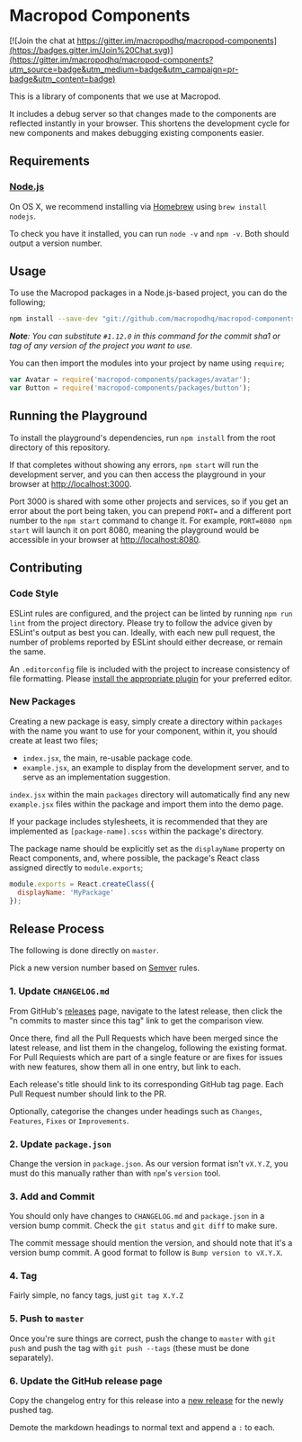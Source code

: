 # Macropod Components

[![Join the chat at https://gitter.im/macropodhq/macropod-components](https://badges.gitter.im/Join%20Chat.svg)](https://gitter.im/macropodhq/macropod-components?utm_source=badge&utm_medium=badge&utm_campaign=pr-badge&utm_content=badge)

This is a library of components that we use at Macropod.

It includes a debug server so that changes made to the components are reflected instantly in your browser. This shortens the development cycle for new components and makes debugging existing components easier.

## Requirements

### [Node.js](http://nodejs.org/download/)

On OS X, we recommend installing via [Homebrew](https://brew.sh) using `brew install nodejs`.

To check you have it installed, you can run `node -v` and `npm -v`. Both should output a version number.

## Usage

To use the Macropod packages in a Node.js-based project, you can do the following;

```sh
npm install --save-dev "git://github.com/macropodhq/macropod-components.git#1.12.0"
```

_**Note**: You can substitute `#1.12.0` in this command for the commit sha1 or tag of any version of the project you want to use._

You can then import the modules into your project by name using `require`;

```javascript
var Avatar = require('macropod-components/packages/avatar');
var Button = require('macropod-components/packages/button');
```

## Running the Playground

To install the playground's dependencies, run `npm install` from the root directory of this repository.

If that completes without showing any errors, `npm start` will run the development server, and you can then access the playground in your browser at <http://localhost:3000>.

Port 3000 is shared with some other projects and services, so if you get an error about the port being taken, you can prepend `PORT=` and a different port number to the `npm start` command to change it. For example, `PORT=8080 npm start` will launch it on port 8080, meaning the playground would be accessible in your browser at <http://localhost:8080>.

## Contributing

### Code Style

ESLint rules are configured, and the project can be linted by running `npm run lint` from the project directory. Please try to follow the advice given by ESLint's output as best you can. Ideally, with each new pull request, the number of problems reported by ESLint should either decrease, or remain the same.

An `.editorconfig` file is included with the project to increase consistency of file formatting. Please [install the appropriate plugin](http://editorconfig.org/#download) for your preferred editor.

### New Packages

Creating a new package is easy, simply create a directory within `packages` with the name you want to use for your component, within it, you should create at least two files;

* `index.jsx`, the main, re-usable package code.
* `example.jsx`, an example to display from the development server, and to serve as an implementation suggestion.

`index.jsx` within the main `packages` directory will automatically find any new `example.jsx` files within the package and import them into the demo page.

If your package includes stylesheets, it is recommended that they are implemented as `[package-name].scss` within the package's directory.

The package name should be explicitly set as the `displayName` property on React components, and, where possible, the package's React class assigned directly to `module.exports`;

```javascript
module.exports = React.createClass({
  displayName: 'MyPackage'
});
```

## Release Process

The following is done directly on `master`.

Pick a new version number based on [Semver](http://semver.org) rules.

### 1. Update `CHANGELOG.md`

From GitHub's [releases](https://github.com/macropodhq/macropod-components/releases) page, navigate to the latest release, then click the "n commits to master since this tag" link to get the comparison view.

Once there, find all the Pull Requests which have been merged since the latest release, and list them in the changelog, following the existing format. For Pull Requiests which are part of a single feature or are fixes for issues with new features, show them all in one entry, but link to each.

Each release's title should link to its corresponding GitHub tag page. Each Pull Request number should link to the PR.

Optionally, categorise the changes under headings such as `Changes`, `Features`, `Fixes` or `Improvements`.

### 2. Update `package.json`

Change the version in `package.json`. As our version format isn't `vX.Y.Z`, you must do this manually rather than with `npm`'s `version` tool.

### 3. Add and Commit

You should only have changes to `CHANGELOG.md` and `package.json` in a version bump commit. Check the `git status` and `git diff` to make sure.

The commit message should mention the version, and should note that it's a version bump commit. A good format to follow is `Bump version to vX.Y.X`.

### 4. Tag

Fairly simple, no fancy tags, just `git tag X.Y.Z`

### 5. Push to `master`

Once you're sure things are correct, push the change to `master` with `git push` and push the tag with `git push --tags` (these must be done separately).

### 6. Update the GitHub release page

Copy the changelog entry for this release into a [new release](https://github.com/macropodhq/macropod-components/releases/new) for the newly pushed tag.

Demote the markdown headings to normal text and append a `:` to each.
